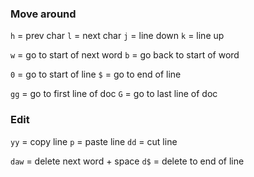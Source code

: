 ### Move around

`h` = prev char 
`l` = next char 
`j` = line down 
`k` = line up 

`w` = go to start of next word 
`b` = go back to start of word 

`0` = go to start of line
`$` = go to end of line

`gg` = go to first line of doc
`G` = go to last line of doc


### Edit

`yy` = copy line
`p` = paste line
`dd` = cut line

`daw` = delete next word + space
`d$` = delete to end of line

